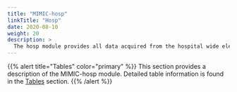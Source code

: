 ```yaml
---
title: "MIMIC-hosp"
linkTitle: "Hosp"
date: 2020-08-10
weight: 20
description: >
  The hosp module provides all data acquired from the hospital wide electronic health record. Information covered includes laboratory measurements, microbiology, medication administration, and billed diagnoses.
---
```


{{% alert title="Tables" color="primary" %}}
This section provides a description of the MIMIC-hosp module. Detailed table information is found in the [Tables](/iv/datasets/hosp) section. 
{{% /alert %}}